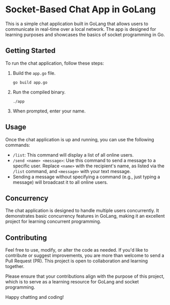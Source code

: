 # Socket-Based Chat App in GoLang

This is a simple chat application built in GoLang that allows users to communicate in real-time over a local network. The app is designed for learning purposes and showcases the basics of socket programming in Go.

## Getting Started

To run the chat application, follow these steps:

1. Build the `app.go` file.
   ```
   go build app.go
   ```

2. Run the compiled binary.
   ```
   ./app
   ```

3. When prompted, enter your name.

## Usage

Once the chat application is up and running, you can use the following commands:

- `/list`: This command will display a list of all online users.
- `/send <name> <message>`: Use this command to send a message to a specific user. Replace `<name>` with the recipient's name, as listed via the `/list` command, and `<message>` with your text message.
- Sending a message without specifying a command (e.g., just typing a message) will broadcast it to all online users.

## Concurrency

The chat application is designed to handle multiple users concurrently. It demonstrates basic concurrency features in GoLang, making it an excellent project for learning concurrent programming.

## Contributing

Feel free to use, modify, or alter the code as needed. If you'd like to contribute or suggest improvements, you are more than welcome to send a Pull Request (PR). This project is open to collaboration and learning together.

Please ensure that your contributions align with the purpose of this project, which is to serve as a learning resource for GoLang and socket programming.

Happy chatting and coding!